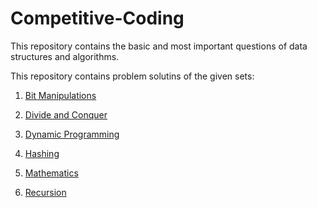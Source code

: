 # Competitive-Coding

This repository contains the basic and most important questions of data structures and algorithms.

This repository contains problem solutins of the given sets:

1. <a href="https://github.com/kanishkgautam98/Competitive-Coding/tree/master/Bitmanipulations">Bit Manipulations</a>

2. <a href="https://github.com/kanishkgautam98/Competitive-Coding/tree/master/Divide%26Conquer">Divide and Conquer</a>

3. <a href="https://github.com/kanishkgautam98/Competitive-Coding/tree/master/Dynamic%20Programming">Dynamic Programming</a>

4. <a href="https://github.com/kanishkgautam98/Competitive-Coding/tree/master/Hashing">Hashing</a>

5. <a href="https://github.com/kanishkgautam98/Competitive-Coding/tree/master/Mathematics">Mathematics</a>

6. <a href="https://github.com/kanishkgautam98/Competitive-Coding/tree/master/Recursion">Recursion</a>
